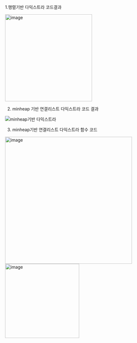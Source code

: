 1.행렬기반 다익스트라 코드결과


<img width="285" alt="image" src="https://github.com/user-attachments/assets/42c43415-39f5-465b-926e-0c15037483a1">



2. minheap 기반 연결리스트 다익스트라 코드 결과


![minheap기반 다익스트라](https://github.com/user-attachments/assets/9a6027ac-85b4-4fc6-8d55-75e2f57d96c5)


3. minheap기반 연결리스트 다익스트라 함수 코드


<img width="416" alt="image" src="https://github.com/user-attachments/assets/5be9f5c3-3d76-43b4-a6a7-3fa2119d8109">

<img width="243" alt="image" src="https://github.com/user-attachments/assets/7d9aa1c1-dca5-44ef-87b7-c9a37448d906">
